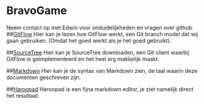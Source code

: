  # BravoGame
Neem contact op met Edwin voor onduidelijkheden en vragen over github.
##[GitFlow](http://nvie.com/posts/a-successful-git-branching-model/)
Hier kan je lezen hoe GitFlow werkt, een Git branch model dat wij gaan gebruiken. (Omdat het goed werkt als je het goed gebruikt).

##[SourceTree](https://www.sourcetreeapp.com/)
Hier kan je SourceTree downloaden, een Git client waarbij GitFlow is geimplementeerd en het heel erg makkelijk maakt.

##[Markdown](http://daringfireball.net/projects/markdown/syntax)
Hier kan je de syntax van Markdown zien, de taal waarin deze documenten geschreven zijn.

##[Haroopad](http://pad.haroopress.com/)
Haroopad is een fijna markdown editor, je ziet namelijk direct het resultaat.